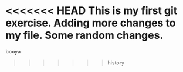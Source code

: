 <<<<<<< HEAD
This is my first git exercise.
Adding more changes to my file.
Some random changes.
=======
booya
>>>>>>> history
